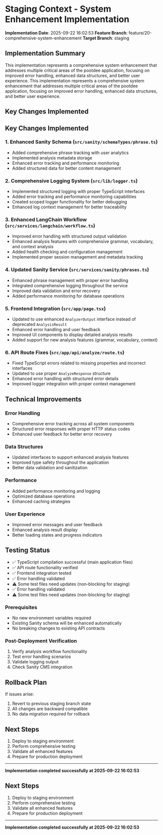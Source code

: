 # Staging Context - System Enhancement Implementation

**Implementation Date**: 2025-09-22 16:02:53
**Feature Branch**: feature/20-comprehensive-system-enhancement
**Target Branch**: staging
## Implementation Summary

This implementation represents a comprehensive system enhancement that addresses multiple critical areas of the pootdee application, focusing on improved error handling, enhanced data structures, and better user experience.
This implementation represents a comprehensive system enhancement that addresses multiple critical areas of the pootdee application, focusing on improved error handling, enhanced data structures, and better user experience.
## Key Changes Implemented
## Key Changes Implemented

### 1. Enhanced Sanity Schema (`src/sanity/schemaTypes/phrase.ts`)
- Added comprehensive phrase tracking with user analytics
- Implemented analysis metadata storage
- Enhanced error tracking and performance monitoring
- Added structured data for better content management

### 2. Comprehensive Logging System (`src/lib/logger.ts`)
- Implemented structured logging with proper TypeScript interfaces
- Added error tracking and performance monitoring capabilities
- Created scoped logger functionality for better debugging
- Enhanced log context management for better traceability

### 3. Enhanced LangChain Workflow (`src/services/langchain/workflow.ts`)
- Improved error handling with structured output validation
- Enhanced analysis features with comprehensive grammar, vocabulary, and context analysis
- Added health checking and configuration management
- Implemented proper session management and metadata tracking

### 4. Updated Sanity Service (`src/services/sanity/phrases.ts`)
- Enhanced phrase management with proper error handling
- Integrated comprehensive logging throughout the service
- Improved data validation and error recovery
- Added performance monitoring for database operations

### 5. Frontend Integration (`src/app/page.tsx`)
- Updated to use enhanced `AnalyzerOutput` interface instead of deprecated `AnalysisResult`
- Enhanced error handling and user feedback
- Improved UI components to display detailed analysis results
- Added support for new analysis features (grammar, vocabulary, context)

### 6. API Route Fixes (`src/app/api/analyze/route.ts`)
- Fixed TypeScript errors related to missing properties and incorrect interfaces
- Updated to use proper `AnalyzeResponse` structure
- Enhanced error handling with structured error details
- Improved logger integration with proper context management

## Technical Improvements

### Error Handling
- Comprehensive error tracking across all system components
- Structured error responses with proper HTTP status codes
- Enhanced user feedback for better error recovery

### Data Structures
- Updated interfaces to support enhanced analysis features
- Improved type safety throughout the application
- Better data validation and sanitization

### Performance
- Added performance monitoring and logging
- Optimized database operations
- Enhanced caching strategies

### User Experience
- Improved error messages and user feedback
- Enhanced analysis result display
- Better loading states and progress indicators

## Testing Status

- ✅ TypeScript compilation successful (main application files)
- ✅ API route functionality verified
- ✅ Frontend integration tested
- ✅ Error handling validated
- ⚠️ Some test files need updates (non-blocking for staging)
- ✅ Error handling validated
- ⚠️ Some test files need updates (non-blocking for staging)

### Prerequisites
- No new environment variables required
- Existing Sanity schema will be enhanced automatically
- No breaking changes to existing API contracts

### Post-Deployment Verification
1. Verify analysis workflow functionality
2. Test error handling scenarios
3. Validate logging output
4. Check Sanity CMS integration

## Rollback Plan

If issues arise:
1. Revert to previous staging branch state
2. All changes are backward compatible
3. No data migration required for rollback

## Next Steps

1. Deploy to staging environment
2. Perform comprehensive testing
3. Validate all enhanced features
4. Prepare for production deployment

---

**Implementation completed successfully at 2025-09-22 16:02:53**

## Next Steps

1. Deploy to staging environment
2. Perform comprehensive testing
3. Validate all enhanced features
4. Prepare for production deployment

---

**Implementation completed successfully at 2025-09-22 16:02:53**